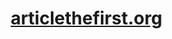 <div id="user-content-toc">
  <ul align="center" style="list-style: none;">
    <summary>
      <a href="https://articlethefirst.org">
        <h1>articlethefirst.org</h1>
      </a>
    </summary>
  </ul>
</div>
